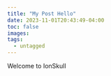 ```yaml
---
title: "My Post Hello"
date: 2023-11-01T20:43:49-04:00
toc: false
images:
tags:
  - untagged
---
```

Welcome to IonSkull
